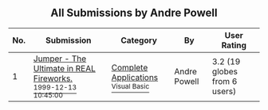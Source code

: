 ﻿<div align="center">

## All Submissions by Andre Powell

</div>

No.  | Submission | Category | By   | User Rating
---- | ---------- | -------- | ---- | -----------
1 | [Jumper \- The Ultimate in REAL Fireworks\.<br /><sup>1999-12-13 10:45:00</sup>](https://github.com/Planet-Source-Code/andre-powell-jumper-the-ultimate-in-real-fireworks__1-4881) | [Complete Applications<br /><sup>Visual Basic</sup>](../ByCategory/complete-applications__1-27.md) | Andre Powell | 3.2 (19 globes from 6 users)
